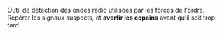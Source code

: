 Outil de détection des ondes radio utilisées par les forces de l'ordre.  
Repérer les signaux suspects, et **avertir les copains** avant qu’il soit trop tard.
